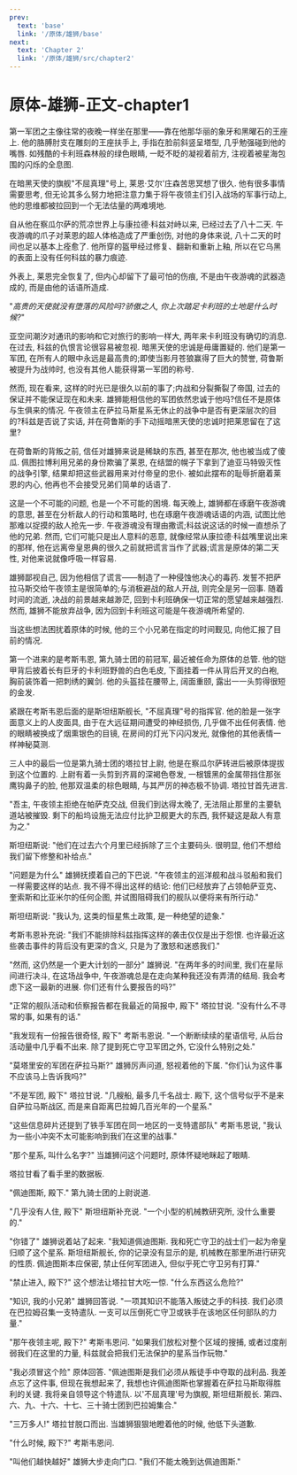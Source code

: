 ```yaml
---
prev:
  text: 'base'
  link: '/原体/雄狮/base'
next:
  text: 'Chapter 2'
  link: '/原体/雄狮/src/chapter2'
---
```


# 原体-雄狮-正文-chapter1

第一军团之主像往常的夜晚一样坐在那里——靠在他那华丽的象牙和黑曜石的王座上. 他的胳膊肘支在雕刻的王座扶手上, 手指在脸前斜竖呈塔型, 几乎勉强碰到他的嘴唇. 如残酷的卡利班森林般的绿色眼睛, 一眨不眨的凝视着前方, 注视着被星海包围的闪烁的全息图.

在暗黑天使的旗舰"不屈真理"号上, 莱恩·艾尔'庄森苦思冥想了很久. 他有很多事情需要思考, 但无论其多么努力地把注意力集于将午夜领主们引入战场的军事行动上, 他的思维都被拉回到一个无法估量的两难境地.

自从他在察瓜尔萨的荒凉世界上与康拉德·科兹对峙以来, 已经过去了八十二天. 午夜游魂的爪子对莱恩的超人体格造成了严重创伤, 对他的身体来说, 八十二天的时间也足以基本上痊愈了. 他所穿的盔甲经过修复、翻新和重新上釉, 所以在它乌黑的表面上没有任何科兹的暴力痕迹.

外表上, 莱恩完全恢复了, 但内心却留下了最可怕的伤痕, 不是由午夜游魂的武器造成的, 而是由他的话语所造成.

"*高贵的天使就没有堕落的风险吗?骄傲之人, 你上次踏足卡利班的土地是什么时候?*"

亚空间潮汐对通讯的影响和它对旅行的影响一样大, 两年来卡利班没有确切的消息. 在过去, 科兹的仇恨言论很容易被忽视. 暗黑天使的忠诚是毋庸置疑的. 他们是第一军团, 在所有人的眼中永远是最高贵的;即使当影月苍狼赢得了巨大的赞誉, 荷鲁斯被提升为战帅时, 也没有其他人能获得第一军团的称号.

然而, 现在看来, 这样的时光已是很久以前的事了;内战和分裂撕裂了帝国, 过去的保证并不能保证现在和未来. 雄狮能相信他的军团依然忠诚于他吗?信任不是原体与生俱来的情况. 午夜领主在萨拉马斯星系无休止的战争中是否有更深层次的目的?科兹是否说了实话, 并在荷鲁斯的手下动摇暗黑天使的忠诚时把莱恩留在了这里?

在荷鲁斯的背叛之前, 信任对雄狮来说是稀缺的东西, 甚至在那次, 他也被当成了傻瓜. 佩图拉博利用兄弟的身份欺骗了莱恩, 在结盟的幌子下拿到了迪亚马特毁灭性的战争引擎, 结果却把这些武器用来对付帝皇的忠仆. 被如此摆布的耻辱折磨着莱恩的内心, 他再也不会接受兄弟们简单的话语了.

这是一个不可能的问题, 也是一个不可能的困境. 每天晚上, 雄狮都在琢磨午夜游魂的意思, 甚至在分析敌人的行动和策略时, 也在琢磨午夜游魂话语的内涵, 试图比他那难以捉摸的敌人抢先一步. 午夜游魂没有理由撒谎;科兹说这话的时候一直想杀了他的兄弟. 然而, 它们可能只是出人意料的恶意, 就像经常从康拉德·科兹嘴里说出来的那样, 他在远离帝皇恩典的很久之前就把谎言当作了武器;谎言是原体的第二天性, 对他来说就像呼吸一样容易.

雄狮鄙视自己, 因为他相信了谎言——制造了一种侵蚀他决心的毒药. 发誓不把萨拉马斯交给午夜领主是很简单的;与消极避战的敌人开战, 则完全是另一回事. 随着时间的流逝, 决战的前景越来越渺茫, 回到卡利班确保一切正常的愿望越来越强烈. 然而, 雄狮不能放弃战争, 因为回到卡利班这可能是午夜游魂所希望的.

当这些想法困扰着原体的时候, 他的三个小兄弟在指定的时间觐见, 向他汇报了目前的情况.

第一个进来的是考斯韦恩, 第九骑士团的前冠军, 最近被任命为原体的总管. 他的铠甲背后披着长有巨牙的卡利班野兽的白色毛皮, 下面挂着一件从背后开叉的白袍, 胸前装饰着一把刺绣的翼剑. 他的头盔挂在腰带上, 阔面重颐, 露出一一头剪得很短的金发.

紧跟在考斯韦恩后面的是斯坦纽斯舰长, "不屈真理"号的指挥官. 他的脸是一张字面意义上的人皮面具, 由于在大远征期间遭受的神经损伤, 几乎做不出任何表情. 他的眼睛被换成了烟熏银色的目镜, 在房间的灯光下闪闪发光, 就像他的其他表情一样神秘莫测.

三人中的最后一位是第九骑士团的塔拉甘上尉, 他是在察瓜尔萨转进后被原体提拔到这个位置的. 上尉有着一头剪到齐肩的深褐色卷发, 一根镀黑的金属带挡住那张鹰钩鼻子的脸, 他那双温柔的棕色眼睛, 与其严厉的神态极不协调. 塔拉甘首先进言.

"吾主, 午夜领主拒绝在帕萨克交战, 但我们到达得太晚了, 无法阻止那里的主要轨道站被摧毁. 剩下的船坞设施无法应付比护卫舰更大的东西, 我怀疑这是敌人有意为之."

斯坦纽斯说: "他们在过去六个月里已经拆除了三个主要码头. 很明显, 他们不想给我们留下修整和补给点."

"问题是为什么" 雄狮抚摸着自己的下巴说. "午夜领主的巡洋舰和战斗驳船和我们一样需要这样的站点. 我不得不得出这样的结论: 他们已经放弃了占领帕萨亚克、奎索斯和比亚米尔的任何企图, 并试图阻碍我们的舰队以便将来有所行动."

斯坦纽斯说: "我认为, 这类的恒星焦土政策, 是一种绝望的迹象."

考斯韦恩补充说: "我们不能排除科兹指挥这样的袭击仅仅是出于怨恨. 也许最近这些袭击事件的背后没有更深的含义, 只是为了激怒和迷惑我们."

"然而, 这仍然是一个更大计划的一部分" 雄狮说. "在两年多的时间里, 我们在星际间进行决斗, 在这场战争中, 午夜游魂总是在走向某种我还没有弄清的结局. 我会考虑下这一最新的进展. 你们还有什么要报告的吗?"

"正常的舰队活动和侦察报告都在我最近的简报中, 殿下" 塔拉甘说. "没有什么不寻常的事, 如果有的话."

"我发现有一份报告很奇怪, 殿下" 考斯韦恩说. "一个断断续续的星语信号, 从后台活动量中几乎看不出来. 除了提到死亡守卫军团之外, 它没什么特别之处."

"莫塔里安的军团在萨拉马斯?" 雄狮厉声问道, 怒视着他的下属. "你们认为这件事不应该马上告诉我吗?"

"不是军团, 殿下" 塔拉甘说. "几艘船, 最多几千名战士. 殿下, 这个信号似乎不是来自萨拉马斯战区, 而是来自距离巴拉姆几百光年的一个星系."

"这些信息碎片还提到了铁手军团在同一地区的一支特遣部队" 考斯韦恩说, "我认为一些小冲突不太可能影响到我们在这里的战事."

"那个星系, 叫什么名字?" 当雄狮问这个问题时, 原体怀疑地眯起了眼睛.

塔拉甘看了看手里的数据板.

"佩迪图斯, 殿下." 第九骑士团的上尉说道.

"几乎没有人住, 殿下" 斯坦纽斯补充说. "一个小型的机械教研究所, 没什么重要的."

"你错了" 雄狮说着站了起来. "我知道佩迪图斯. 我和死亡守卫的战士们一起为帝皇归顺了这个星系. 斯坦纽斯舰长, 你的记录没有显示的是, 机械教在那里所进行研究的性质. 佩迪图斯本应保密, 禁止任何军团进入, 但似乎死亡守卫另有打算."

"禁止进入, 殿下?" 这个想法让塔拉甘大吃一惊. "什么东西这么危险?"

"知识, 我的小兄弟" 雄狮回答说. "一项其知识不能落入叛徒之手的科技. 我们必须在巴拉姆召集一支特遣队. 一支可以压倒死亡守卫或铁手在该地区任何部队的力量."

"那午夜领主呢, 殿下?" 考斯韦恩问. "如果我们放松对整个区域的搜捕, 或者过度削弱我们在这里的力量, 科兹就会把我们无法保护的星系当作玩物."

"我必须冒这个险" 原体回答. "佩迪图斯是我们必须从叛徒手中夺取的战利品. 我差点忘了这件事, 但现在我想起来了, 我想也许佩迪图斯也掌握着在萨拉马斯取得胜利的关键. 我将亲自领导这个特遣队. 以'不屈真理'号为旗舰, 斯坦纽斯舰长. 第四、六、九、十六、十七、三十骑士团到巴拉姆集合."

"三万多人!" 塔拉甘脱口而出. 当雄狮狠狠地瞪着他的时候, 他低下头道歉.

"什么时候, 殿下?" 考斯韦恩问.

"叫他们越快越好" 雄狮大步走向门口. "我们不能太晚到达佩迪图斯."
